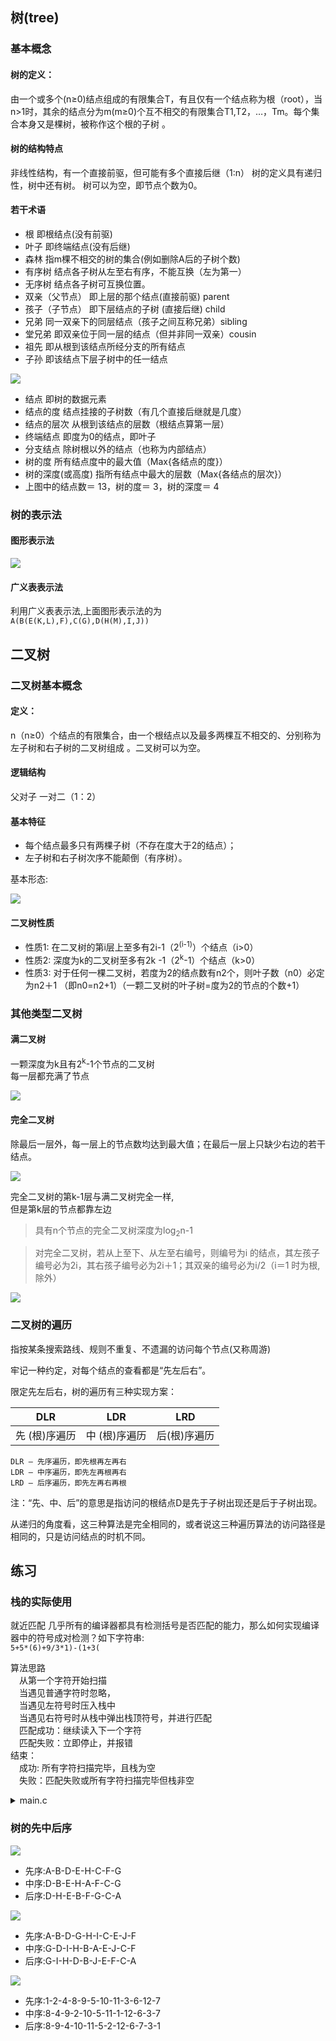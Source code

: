 <!-- 2023年08月15日 -->
## 树(tree)
### 基本概念
####  树的定义：
由一个或多个(n≥0)结点组成的有限集合T，有且仅有一个结点称为根（root），当n>1时，其余的结点分为m(m≥0)个互不相交的有限集合T1,T2，…，Tm。每个集合本身又是棵树，被称作这个根的子树 。
####  树的结构特点
 非线性结构，有一个直接前驱，但可能有多个直接后继（1:n）
 树的定义具有递归性，树中还有树。
  树可以为空，即节点个数为0。
#### 若干术语
- 根  即根结点(没有前驱)
- 叶子 即终端结点(没有后继)
- 森林   指m棵不相交的树的集合(例如删除A后的子树个数)
- 有序树   结点各子树从左至右有序，不能互换（左为第一）
- 无序树   结点各子树可互换位置。
- 双亲（父节点）   即上层的那个结点(直接前驱) parent
- 孩子（子节点）   即下层结点的子树 (直接后继) child
- 兄弟   同一双亲下的同层结点（孩子之间互称兄弟）sibling
- 堂兄弟   即双亲位于同一层的结点（但并非同一双亲）cousin
- 祖先  即从根到该结点所经分支的所有结点
- 子孙   即该结点下层子树中的任一结点

<img src="./img/007-4.png">


- 结点 即树的数据元素 
- 结点的度 结点挂接的子树数（有几个直接后继就是几度）
- 结点的层次 从根到该结点的层数（根结点算第一层）  
- 终端结点 即度为0的结点，即叶子             
- 分支结点 除树根以外的结点（也称为内部结点）
- 树的度 所有结点度中的最大值（Max{各结点的度}）       
- 树的深度(或高度) 指所有结点中最大的层数（Max{各结点的层次}）
- 上图中的结点数＝ 13，树的度＝ 3，树的深度＝ 4

### 树的表示法

#### 图形表示法

<img src="./img/007-4.png">

#### 广义表表示法



利用广义表表示法,上面图形表示法的为  
`A(B(E(K,L),F),C(G),D(H(M),I,J))`

## 二叉树

### 二叉树基本概念
#### 定义：
n（n≥0）个结点的有限集合，由一个根结点以及最多两棵互不相交的、分别称为左子树和右子树的二叉树组成 。二叉树可以为空。
#### 逻辑结构
父对子 一对二（1：2） 
#### 基本特征
- 每个结点最多只有两棵子树（不存在度大于2的结点）；
- 左子树和右子树次序不能颠倒（有序树）。 

基本形态:

<img src="./img/007-5.png">

#### 二叉树性质
- 性质1: 在二叉树的第i层上至多有2i-1（2<sup>(i-1)</sup>）个结点（i>0）
- 性质2: 深度为k的二叉树至多有2k -1（2<sup>k</sup>-1）个结点（k>0）
- 性质3: 对于任何一棵二叉树，若度为2的结点数有n2个，则叶子数（n0）必定为n2＋1 （即n0=n2+1）（一颗二叉树的叶子树=度为2的节点的个数+1）

### 其他类型二叉树
#### 满二叉树
一颗深度为k且有2<sup>k</sup>-1个节点的二叉树  
每一层都充满了节点

<img src="./img/007-6.png">



#### 完全二叉树
除最后一层外，每一层上的节点数均达到最大值；在最后一层上只缺少右边的若干结点。

<img src="./img/007-7.png">

完全二叉树的第k-1层与满二叉树完全一样,  
但是第k层的节点都靠左边

> 具有n个节点的完全二叉树深度为log<sub>2</sub>n-1

> 对完全二叉树，若从上至下、从左至右编号，则编号为i 的结点，其左孩子编号必为2i，其右孩子编号必为2i＋1；其双亲的编号必为i/2（i＝1 时为根,除外）

<img src="./img/007-8.png">

### 二叉树的遍历
指按某条搜索路线、规则不重复、不遗漏的访问每个节点(又称周游)

牢记一种约定，对每个结点的查看都是“先左后右”。

限定先左后右，树的遍历有三种实现方案：

| DLR           | LDR           | LRD          |
| ------------- | ------------- | ------------ |
| 先 (根)序遍历 | 中 (根)序遍历 | 后(根)序遍历 |

    DLR — 先序遍历，即先根再左再右
    LDR — 中序遍历，即先左再根再右
    LRD — 后序遍历，即先左再右再根
注：“先、中、后”的意思是指访问的根结点D是先于子树出现还是后于子树出现。

从递归的角度看，这三种算法是完全相同的，或者说这三种遍历算法的访问路径是相同的，只是访问结点的时机不同。

## 练习

### 栈的实际使用

就近匹配
几乎所有的编译器都具有检测括号是否匹配的能力，那么如何实现编译器中的符号成对检测？如下字符串:    
`5+5*(6)+9/3*1)-(1+3(`

算法思路  
&ensp;&ensp;从第一个字符开始扫描   
&ensp;&ensp;当遇见普通字符时忽略，   
&ensp;&ensp;当遇见左符号时压入栈中   
&ensp;&ensp;当遇见右符号时从栈中弹出栈顶符号，并进行匹配   
&ensp;&ensp;匹配成功：继续读入下一个字符   
&ensp;&ensp;匹配失败：立即停止，并报错   
结束：   
&ensp;&ensp;成功: 所有字符扫描完毕，且栈为空   
&ensp;&ensp;失败：匹配失败或所有字符扫描完毕但栈非空  

<details>
  <summary>main.c</summary>

```c
#include <stdio.h>
#include <string.h>
#include <pthread.h> //线程头文件
#include "stack.h"
typedef struct
{
    LinkNode stack;
    char ch;
} Data;
typedef struct
{
    //等待处理的字符串
    char str[1024];
    //字符串当前下表
    int index;
} Str;
//初始化字符串
Str str = {"", 0};
void *weScanf(void *arg);
int main(int argc, char **argv, char **envp)
{
    // 用于遍历字符串的指针
    char *p;
    //保存的本地已经处理的下标
    int cahe_index = 0;
    //有错误的下标
    int index = 0;
    //栈堆
    Stack *stack = NULL;
    //栈堆保存有的数据
    Data d[2] =
        {
            {NULL, '('},
            {NULL, ')'}};
    int flag = 1;
    printf("请输入匹配的字符串");
    //输入的多线程
    pthread_t pth_scanf;
    pthread_create(&pth_scanf, NULL, weScanf, NULL);
    // 设置终端为非规范模式和无回显模式
    // system("stty raw -echo");
    system("stty -icanon"); // 关闭缓冲区，输入字符无需按回车键直接接受
    while (-1!= str.index)
    {
        //判断是否有新的数据输入 
        if (cahe_index != str.index)
        {
            p = str.str;
            stack = init_stack();
            flag = 1;
            index=0;
            while (*p != 0)
            {
                if ('(' == *p)
                {
                    push(stack, &d[0], sizeof(Data));
                }
                else if (')' == *p)
                {
                    if (NULL != stack->head)
                    {
                        pop(stack);
                    }
                    else
                    {
                        flag = 0;
                        break;
                    }
                }
                p++;
                index++;
            }
            system("clear");
            if (1 == flag && NULL == stack->head)
            {
                printf("\033[0m\033[1;32;40m%s\033[0m\n", str.str);
            }
            else
            {
                printf("\033[0m\033[1;31;40m%s\033[0m\n", str.str);
                for(int i=0;i<index-1;i++)
                    putchar(' ');
                printf("\033[0m\033[1;31;40m%c\033[0m\n", '^');
            }
            destory(&stack);
            cahe_index = str.index;
        }
    }
            printf("退出程序!\n");
    // 恢复终端设置
    system("stty cooked echo");
    pthread_cancel(pth_scanf);
    return 0;
}
void *weScanf(void *arg)
{
    char c;
    while (1)
    {
        c = getchar();
        if (c == 127)
        {
            if(0==str.index)
            {
                continue;
            }
            str.index--;
            str.str[str.index] = 0;
        }
        else if (c == '\n')
        {   
            str.index=-1;
            break;
        }
        else
        {
            str.str[str.index] = c;
            str.index++;
        }
    }
    // 恢复终端设置
    // system("stty cooked echo");
}

```
</details>




### 树的先中后序

<img src="./img/007-1.png">

- 先序:A-B-D-E-H-C-F-G
- 中序:D-B-E-H-A-F-C-G
- 后序:D-H-E-B-F-G-C-A

<img src="./img/007-2.png">


- 先序:A-B-D-G-H-I-C-E-J-F
- 中序:G-D-I-H-B-A-E-J-C-F
- 后序:G-I-H-D-B-J-E-F-C-A

<img src="./img/007-3.png">


- 先序:1-2-4-8-9-5-10-11-3-6-12-7
- 中序:8-4-9-2-10-5-11-1-12-6-3-7
- 后序:8-9-4-10-11-5-2-12-6-7-3-1